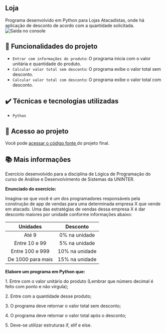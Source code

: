 ## Loja
Programa desenvolvido em Python para Lojas Atacadistas, onde há aplicação de desconto de acordo com a quantidade solicitada.
![Saída no console](https://github.com/Mayarascastro/Loja/blob/main/Sa%C3%ADda%20do%20console%20-%20%20Loja.png)

## 🔨 Funcionalidades do projeto
- `Entrar com informações do produto`: O programa inicia com o valor unitária e quantidade do produto.
- `Calcular valor total sem desconto`: O programa exibe o valor total sem desconto.
- `Calcular valor total com desconto`: O programa exibe o valor total com desconto.

## ✔️ Técnicas e tecnologias utilizadas
- ``Python``


## 📁 Acesso ao projeto
Você pode [ acessar o código fonte ](https://github.com/Mayarascastro/Loja/blob/main/Loja.py) do projeto final.

## 📚 Mais informações
Exercício desenvolvido para a disciplina de Lógica de Programação do curso de Análise e Desenvolvimento de Sistemas da UNINTER.

**Enunciado do exercício:**
<p>Imagina-se que você é um dos programadores responsáveis pela construção de app de vendas para uma determinada empresa X que vende em atacado. Uma das estratégias de vendas dessa empresa X é dar desconto maiores por unidade conforme informações abaixo:</p>

| Unidades | Desconto | 
|     :---:      |     :---:      |
| Até 9   | 0% na unidade     |
| Entre 10 e 99     | 5% na unidade |
| Entre 100 e 999     | 10% na unidade |
| De 1000 para mais     | 15% na unidade |

**Elabore um programa em Python que:**
<p>1.	Entre com o valor unitário do produto (Lembrar que número decimal é feito com ponto e não vírgula);</p>
<p>2.	Entre com a quantidade desse produto;</p>
<p>3.	O programa deve retornar o valor total sem desconto;</p>
<p>4.	O programa deve retornar o valor total após o desconto;</p>
<p>5.	Deve-se utilizar estruturas if, elif e else.</p>


